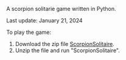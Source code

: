A scorpion solitarie game written in Python.

Last update: January 21, 2024

To play the game:
1. Download the zip file [ScorpionSolitaire](https://github.com/JL-0514/Scorpion-Solitaire/blob/main/ScorpionSolitaire.zip).
2. Unzip the file and run "ScorpionSolitaire".
